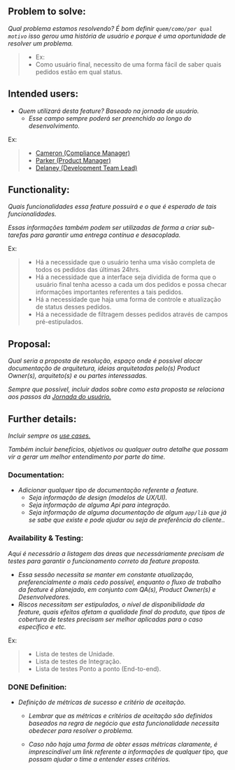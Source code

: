 ## Problem to solve:

_Qual problema estamos resolvendo? É bom definir `quem/como/por qual motivo` isso gerou uma história de usuário e porque é uma oportunidade de resolver um problema._

>- Ex:
>- Como usuário final, necessito de uma forma fácil de saber quais pedidos estão em qual status.

## Intended users:
- _Quem utilizará desta feature? Baseado na jornada de usuário._
  - _Esse campo sempre poderá ser preenchido ao longo do desenvolvimento._

Ex:
>- [Cameron (Compliance Manager)](https://about.gitlab.com/handbook/marketing/product-marketing/roles-personas/#cameron-compliance-manager)
>- [Parker (Product Manager)](https://about.gitlab.com/handbook/marketing/product-marketing/roles-personas/#parker-product-manager)
>- [Delaney (Development Team Lead)](https://about.gitlab.com/handbook/marketing/product-marketing/roles-personas/#delaney-development-team-lead)

<!-- 
Usuários e Roles podem ser consultados em  https://about.gitlab.com/handbook/marketing/product-marketing/roles-personas/
-->

## Functionality:
_Quais funcionalidades essa feature possuirá e o que é esperado de tais funcionalidades._

_Essas informações também podem ser utilizadas de forma a criar sub-tarefas para garantir uma entrega contínua e desacoplada._ 

Ex:
>- Há a necessidade que o usuário tenha uma visão completa de todos os pedidos das últimas 24hrs.
>- Há a necessidade que a interface seja dividida de forma que o usuário final tenha acesso a cada um dos pedidos e possa checar informações importantes referentes a tais pedidos.
>- Há a necessidade que haja uma forma de controle e atualização de status desses pedidos.
>- Há a necessidade de filtragem desses pedidos através de campos pré-estipulados.

## Proposal:
_Qual seria a proposta de resolução, espaço onde é possível alocar documentação de arquitetura, ideias arquitetadas pelo(s) Product Owner(s), arquiteto(s) e ou partes interessadas._

_Sempre que possível, incluir dados sobre como esta proposta se relaciona aos passos da [Jornada do usuário.](https://uxmentor.me/user-journeys-beginners-guide/)_

## Further details:
_Incluir sempre os [use cases.](https://en.wikipedia.org/wiki/Use_case)_

_Também incluir benefícios, objetivos ou qualquer outro detalhe que possam vir a gerar um melhor entendimento por parte do time._ 

### Documentation:

- _Adicionar qualquer tipo de documentação referente a feature._
  - _Seja informação de design (modelos de UX/UI)._
  - _Seja informação de alguma Api para integração._
  - _Seja informação de alguma documentação de algum `app/lib` que já se sabe que existe e pode ajudar ou seja de preferência do cliente.._

### Availability & Testing:

_Aqui é necessário a listagem das áreas que necessáriamente precisam de testes para garantir o funcionamento correto da feature proposta._
  - _Essa sessão necessita se manter em constante atualização, preferencialmente o mais cedo possível, enquanto o fluxo de trabalho da feature é planejado, em conjunto com QA(s), Product Owner(s) e Desenvolvedores._
  - _Riscos necessitam ser estipulados, o nível de disponibilidade da feature, quais efeitos afetam a qualidade final do produto, que tipos de cobertura de testes precisam ser melhor aplicadas para o caso específico e etc._

Ex:
>- Lista de testes de Unidade.
>- Lista de testes de Integração.
>- Lista de testes Ponto a ponto (End-to-end).

### DONE Definition:
- _Definição de métricas de sucesso e critério de aceitação._
  - _Lembrar que as métricas e critérios de aceitação são definidos baseados na regra de negócio que esta funcionalidade necessita obedecer para resolver o problema._

  - _Caso não haja uma forma de obter essas métricas claramente, é imprescindível um link referente a informações de qualquer tipo, que possam ajudar o time a entender esses critérios._